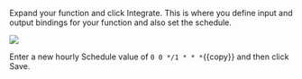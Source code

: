 Expand your function and click Integrate. This is where you define input and output bindings for your function and also set the schedule.

![](https://github.com/fenago/katacoda-scenarios/raw/master/azure-functions/azure-functions-timer/steps/5/update.JPG)


Enter a new hourly Schedule value of `0 0 */1 * * *`{{copy}} and then click Save.
